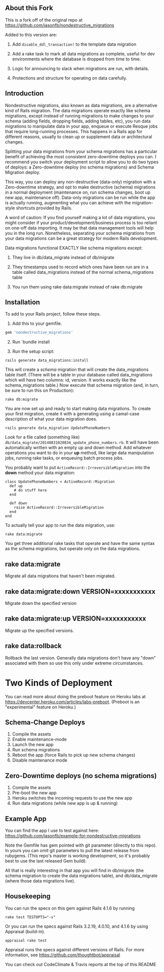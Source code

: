## About this Fork

This is a fork off of the original repo at https://github.com/jasonfb/nondestructive_migrations

Added to this version are:

1) Add ```disable_ddl_transaction!``` to the template data migration

2) Add a rake task to mark all data migrations as complete, useful for dev environments where the database is dropped from time to time.

3) Logic for announcing to slack when migrations are run, with details.

4) Protections and structure for operating on data carefully.

## Introduction

Nondestructive migrations, also known as data migrations, are a alternative kind of Rails migration. The data migrations operate exactly like schema migrations, except instead of running migrations to make changes to your schema (adding fields, dropping fields, adding tables, etc), you run data migrations to manipulate data in your app, enqueue or execute Resque jobs that require long-running processes. This happens in a Rails app for different reasons, usually to clean up or supplement data or architectural changes.

Splitting your data migrations from your schema migrations has a particular benefit of achieving the most consistent zero-downtime deploys you can. I recommend you switch your deployment script to allow you to do two types of deploys: a Zero-downtime deploy (no schema migrations) and Schema Migration deploy.

This way, you can deploy any non-destructive (data-only) migration with a Zero-downtime strategy, and opt to make destructive (schema) migrations in a normal deployment (maintenance on, run schema changes, boot up new app,  maintenance off).  Data-only migrations can be run while the app is actually running, augmenting what you can achieve with the migration-style shortcuts provided by Rails.

A word of caution: If you find yourself making a lot of data migrations, you might consider if your product/development/business process is too reliant on one-off data importing. It may be that data management tools will help you in the long run. Nonetheless, separating your schema migrations from your data migrations can be a great strategy for modern Rails development.

Data migrations functional EXACTLY like schema migrations except:

1) They live in db/data_migrate instead of db/migrate

2) They timestamps used to record which ones have been run are in a table called data_migrations instead of the normal schema_migrations table

3) You run them using rake data:migrate instead of rake db:migrate

## Installation
To add to your Rails project, follow these steps.

1) Add this to your gemfile.
```ruby
gem 'nondestructive_migrations'
```

2) Run `bundle install

3) Run the setup script:
```
rails generate data_migrations:install
```
This will create a *schema* migration that will create the data_migrations table itself. (There will be a table in your database called data_migrations which will have two columns: id, version. It works exactly like the schema_migrations table.) Now execute that schema migration (and, in turn, be sure to run this on Production):

```
rake db:migrate
```

You are now set up and ready to start making data migrations. To create your first migration, create it with a generating using a camal-case description of what your data migration does.

```
rails generate data_migration UpdatePhoneNumbers
```

Look for a file called (something like) `db/data_migrate/20140831020834_update_phone_numbers.rb`. It will have been automatically written with an empty up and down method. Add whatever operations you want to do in your **up** method, like large data manipulation jobs, running rake tasks, or enqueuing batch process jobs.

You probably want to put `ActiveRecord::IrreversibleMigration` into the **down** method your data migration:

```
class UpdatePhoneNumbers < ActiveRecord::Migration
  def up
    # do stuff here
  end

  def down
    raise ActiveRecord::IrreversibleMigration
  end
end
```

To actually tell your app to run the data migration, use:

```
rake data:migrate
```


You get three additional rake tasks that operate and have the same syntax as the schema migrations, but operate only on the data migrations.

## rake data:migrate
Migrate all data migrations that haven't been migrated.

## rake data:migrate:down VERSION=xxxxxxxxxxx
Migrate down the specified version

## rake data:migrate:up VERSION=xxxxxxxxxxx
Migrate up the specified versions.

## rake data:rollback
Rollback the last version. Generally data migrations don't have any "down" associated with them so use this only under extreme circumstances.


# Two Kinds of Deployment
You can read more about doing the preboot feature on Heroku labs at https://devcenter.heroku.com/articles/labs-preboot. (Preboot is an "experimental" feature on Heroku.)

## Schema-Change Deploys

1. Compile the assets
2. Enable maintenance-mode
3. Launch the new app
4. Run schema migrations
5. Reboot the app (force Rails to pick up new schema changes)
6. Disable maintenance mode


## Zero-Downtime deploys (no schema migrations)

1. Compile the assets
2. Pre-boot the new app
3. Heroku switches the incoming requests to use the new app
4. Run data migrations (while new app is up & running)


## Example App

You can find the app I use to test against here: https://github.com/jasonfb/example-for-nondestructive-migrations

Note the Gemfile has gem pointed with git parameter (directly to this repo). In yours you can omit git parameters to pull the latest release from rubygems. (This repo's master is working development, so it's probably best to use the last released Gem build).

All that is really interesting in that app you will find in db/migrate (the schema migration to create the data migrations table), and db/data_migrate (where those data migrations live).


## Housekeeping
You can run the specs on this gem against Rails 4.1.6 by running
```
rake test TESTOPTS="-v"
```


Or you can run the specs against Rails 3.2.19, 4.0.10, and 4.1.6 by using Appraisal (build-in).

```
appraisal rake test
```

Appraisal runs the specs against different versions of Rails. For more information, see https://github.com/thoughtbot/appraisal

You can check out CodeClimate & Travis reports at the top of this README
